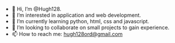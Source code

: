 - 👋 Hi, I’m @Hugh128.
- 👀 I’m interested in application and web development.
- 🌱 I’m currently learning python, html, css and javascript.
- 💞️ I’m looking to collaborate on small projects to gain experience.
- 📫 How to reach me: hugh128ord@gmail.com

<!---
Hugh128/Hugh128 is a ✨ special ✨ repository because its `README.md` (this file) appears on your GitHub profile.
You can click the Preview link to take a look at your changes.
--->
